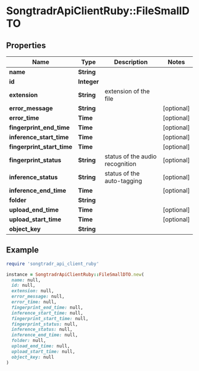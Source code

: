 # SongtradrApiClientRuby::FileSmallDTO

## Properties

| Name | Type | Description | Notes |
| ---- | ---- | ----------- | ----- |
| **name** | **String** |  |  |
| **id** | **Integer** |  |  |
| **extension** | **String** | extension of the file |  |
| **error_message** | **String** |  | [optional] |
| **error_time** | **Time** |  | [optional] |
| **fingerprint_end_time** | **Time** |  | [optional] |
| **inference_start_time** | **Time** |  | [optional] |
| **fingerprint_start_time** | **Time** |  | [optional] |
| **fingerprint_status** | **String** | status of the audio recognition | [optional] |
| **inference_status** | **String** | status of the auto-tagging | [optional] |
| **inference_end_time** | **Time** |  | [optional] |
| **folder** | **String** |  |  |
| **upload_end_time** | **Time** |  | [optional] |
| **upload_start_time** | **Time** |  | [optional] |
| **object_key** | **String** |  |  |

## Example

```ruby
require 'songtradr_api_client_ruby'

instance = SongtradrApiClientRuby::FileSmallDTO.new(
  name: null,
  id: null,
  extension: null,
  error_message: null,
  error_time: null,
  fingerprint_end_time: null,
  inference_start_time: null,
  fingerprint_start_time: null,
  fingerprint_status: null,
  inference_status: null,
  inference_end_time: null,
  folder: null,
  upload_end_time: null,
  upload_start_time: null,
  object_key: null
)
```

